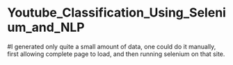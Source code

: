 # Youtube_Classification_Using_Selenium_and_NLP

#I generated only quite a small amount of data, one could do it manually, first allowing complete page to load, and then running selenium on that site.
